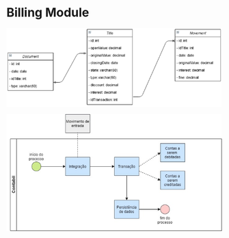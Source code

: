 # Billing Module

![Classes diagram](https://raw.githubusercontent.com/nathangngencissk/billing-module/main/billing.png)

![Processes diagram](https://raw.githubusercontent.com/nathangngencissk/billing-module/main/accounting-process.jpg)
